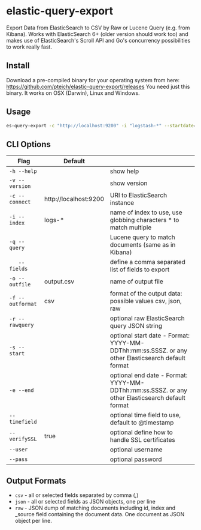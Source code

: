 # elastic-query-export

Export Data from ElasticSearch to CSV by Raw or Lucene Query (e.g. from Kibana).
Works with ElasticSearch 6+ (older version should work too) and makes use of ElasticSearch's Scroll API and Go's
concurrency possibilities to work really fast.

## Install

Download a pre-compiled binary for your operating system from here: https://github.com/pteich/elastic-query-export/releases
You need just this binary. It works on OSX (Darwin), Linux and Windows.

## Usage

````bash
es-query-export -c "http://localhost:9200" -i "logstash-*" --startdate="2019-04-04T12:15:00" --fields="RemoteHost,RequestTime,Timestamp,RequestUri,RequestProtocol,Agent" -q "RequestUri:*export*"
````

## CLI Options

| Flag         | Default               |                | 
|--------------|-----------------------|----------------|
| `-h --help`    |                       | show help      |
| `-v --version` |                       | show version   |
| `-c --connect` | http://localhost:9200 | URI to ElasticSearch instance  | 
| `-i --index`   | logs-*                | name of index to use, use globbing characters * to match multiple |
| `-q --query`   |                       | Lucene query to match documents (same as in Kibana) |
| `   --fields`  |                       | define a comma separated list of fields to export |
| `-o --outfile` | output.csv            | name of output file |
| `-f --outformat` | csv            | format of the output data: possible values csv, json, raw |
| `-r --rawquery`|                       | optional raw ElasticSearch query JSON string |
| `-s --start`   |                       | optional start date - Format: YYYY-MM-DDThh:mm:ss.SSSZ. or any other Elasticsearch default format |
| `-e --end`     |                       | optional end date - Format: YYYY-MM-DDThh:mm:ss.SSSZ. or any other Elasticsearch default format |
| `--timefield`  |                       | optional time field to use, default to @timestamp |
| `--verifySSL`  | true                  | optional define how to handle SSL certificates |
| `--user`       |                       | optional username |
| `--pass`       |                       | optional password |

## Output Formats

- `csv` - all or selected fields separated by comma (,)
- `json` - all or selected fields as JSON objects, one per line
- `raw` - JSON dump of matching documents including id, index and _source field containing the document data. One document as JSON object per line.